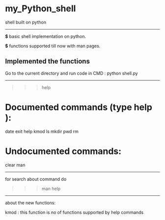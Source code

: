# my_Python_shell
shell built on python

___________________________________________________________________________________________________________________________________




__$__ basic shell implementation on python.<br>

__$__ functions supported till now with man pages.<br>


Implemented the functions
---------------------------------------------------------------------
Go to the current directory and run
code in CMD : python shell.py
______________________________________________________________________
>>> help

Documented commands (type help <topic>):
========================================
date  exit  help  kmod  ls  mkdir  pwd  rm

Undocumented commands:
======================
clear  man
______________________________________________________________________


for search about command do

>>> man <command name>
>>> help <command name>

______________________________________________________________________

about the new functions:

kmod : this function is no of functions supported by help commands


      
       
